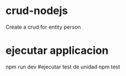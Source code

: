 # crud-nodejs
Create a crud for entity person
# ejecutar applicacion
npm run dev 
#ejecutar test de unidad
npm test